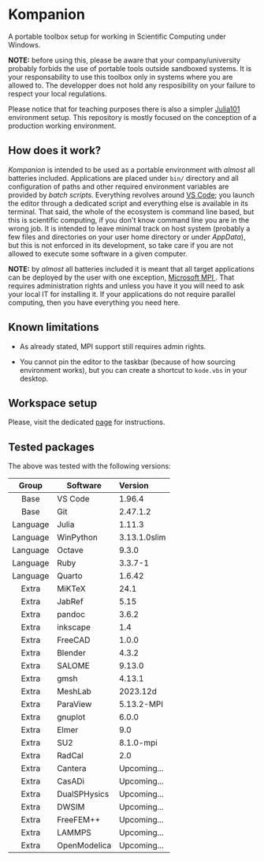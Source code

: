 # Kompanion

A portable toolbox setup for working in Scientific Computing under Windows.

**NOTE:** before using this, please be aware that your company/university probably forbids the use of portable tools outside sandboxed systems. It is your responsability to use this toolbox only in systems where you are allowed to. The developper does not hold any resposibility on your failure to respect your local regulations.

Please notice that for teaching purposes there is also a simpler [Julia101](https://github.com/wallytutor/julia101) environment setup. This repository is mostly focused on the conception of a production working environment.

## How does it work?

*Kompanion* is intended to be used as a portable environment with *almost* all batteries included. Applications are placed under `bin/` directory and all configuration of paths and other required environment variables are provided by *batch scripts*. Everything revolves around [VS Code](https://code.visualstudio.com/download); you launch the editor through a dedicated script and everything else is available in its terminal. That said, the whole of the ecosystem is command line based, but this is scientific computing, if you don't know command line you are in the wrong job. It is intended to leave minimal track on host system (probably a few files and directories on your user home directory or under *AppData*), but this is not enforced in its development, so take care if you are not allowed to execute some software in a given computer.

**NOTE:** by *almost* all batteries included it is meant that all target applications can be deployed by the user with one exception, [Microsoft MPI ](https://learn.microsoft.com/en-us/message-passing-interface/microsoft-mpi). That requires administration rights and unless you have it you will need to ask your local IT for installing it. If your applications do not require parallel computing, then you have everything you need here.

## Known limitations

- As already stated, MPI support still requires admin rights.

- You cannot pin the editor to the taskbar (because of how sourcing environment works), but you can create a shortcut to `kode.vbs` in your desktop.

## Workspace setup

Please, visit the dedicated [page](docs/setup.md) for instructions.

## Tested packages

The above was tested with the following versions:

| Group    | Software       | Version      |
|:--------:|----------------|:-------------|
| Base     | VS Code        | 1.96.4       |
| Base     | Git            | 2.47.1.2     |
| Language | Julia          | 1.11.3       |
| Language | WinPython      | 3.13.1.0slim |
| Language | Octave         | 9.3.0        |
| Language | Ruby           | 3.3.7-1      |
| Language | Quarto         | 1.6.42       |
| Extra    | MiKTeX         | 24.1         |
| Extra    | JabRef         | 5.15         |
| Extra    | pandoc         | 3.6.2        |
| Extra    | inkscape       | 1.4          |
| Extra    | FreeCAD        | 1.0.0        |
| Extra    | Blender        | 4.3.2        |
| Extra    | SALOME         | 9.13.0       |
| Extra    | gmsh           | 4.13.1       |
| Extra    | MeshLab        | 2023.12d     |
| Extra    | ParaView       | 5.13.2-MPI   |
| Extra    | gnuplot        | 6.0.0        |
| Extra    | Elmer          | 9.0          |
| Extra    | SU2            | 8.1.0-mpi    |
| Extra    | RadCal         | 2.0          |
| Extra    | Cantera        | Upcoming...  |
| Extra    | CasADi         | Upcoming...  |
| Extra    | DualSPHysics   | Upcoming...  |
| Extra    | DWSIM          | Upcoming...  |
| Extra    | FreeFEM++      | Upcoming...  |
| Extra    | LAMMPS         | Upcoming...  |
| Extra    | OpenModelica   | Upcoming...  |
